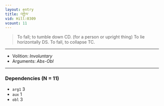 ```yaml
---
layout: entry
title: འགྱེལ་
vid: Hill:0309
vcount: 11
---
```

> To fall; to tumble down CD\. (for a person or upright thing) To lie horizontally DS\. To fall, to collapse TC\.

---
* Volition: _Involuntary_
* Arguments: _Abs-Obl_

---

### Dependencies (N = 11)
* `arg1` 3
* `aux` 1
* `obl` 3
